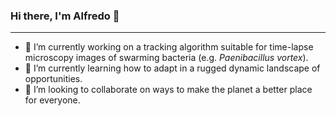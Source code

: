 ### Hi there, I'm Alfredo 👋

<!--
**alflhomme/alflhomme** is a ✨ _special_ ✨ repository because its `README.md` (this file) appears on your GitHub profile.

Here are some ideas to get you started:

- 🔭 I’m currently working on ...
- 🌱 I’m currently learning ...
- 👯 I’m looking to collaborate on ...
- 🤔 I’m looking for help with ...
- 💬 Ask me about ...
- 📫 How to reach me: ...
- 😄 Pronouns: ...
- ⚡ Fun fact: ...
-->
---
- 🔭 I’m currently working on a tracking algorithm suitable for time-lapse microscopy images of swarming bacteria (e.g. _Paenibacillus vortex_).
- 🌱 I’m currently learning how to adapt in a rugged  dynamic landscape of opportunities.
- 👯 I’m looking to collaborate on ways to make the planet a better place for everyone.
